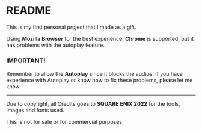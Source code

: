 # README

This is  my first personal project that I made as a gift.

Using <b>Mozilla Browser</b> for the best experience. <b>Chrome</b> is supported, but it has problems with the autoplay feature.

<h3>IMPORTANT!</h3>

Remember to allow the <b>Autoplay</b> since it blocks the audios. If you have experience with Autoplay or know how to fix these problems,  please let me know.

---

Due to copyright, all  Credits goes to  <b>SQUARE ENIX 2022</b> for the tools, images and fonts used.

This is not for sale or for commercial purposes.
